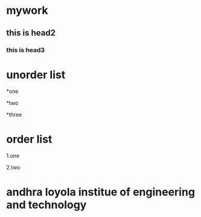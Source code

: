 # mywork
## this is head2
### this is head3

# unorder list

*one

*two

*three

# order list
1.one

2.two

# andhra loyola institue of engineering and technology
